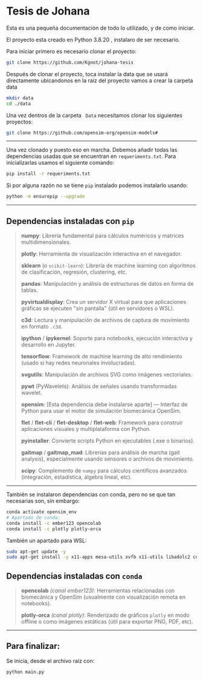 #  Tesis de Johana
Esta es una pequeña documentación de todo lo utilizado, y de como iniciar.

El proyecto esta creado en Python 3.8.20 , instalaro de ser necesario.


Para iniciar primero es necesario clonar el proyecto: 
```Bash
git clone https://github.com/Kgnot/johana-tesis 
```
Después de clonar el proyecto, toca instalar la data que se  usará directamente
ubicandonos en la raiz del proyecto vamos a crear la carpeta data
```Bash
mkdir data
cd ./data
```
Una vez dentros de la carpeta `` Data`` necesitamos clonar los siguientes proyectos: 
```Bash
git clone https://github.com/opensim-org/opensim-models#
```
---
Una vez clonado y puesto eso en marcha. Debemos añadir todas las dependencias usadas que se
encuentran en ``requeriments.txt``. Para inicializarlas usamos el siguiente comando: 
```Bash
pip install -r requeriments.txt
```
Si por alguna razón no se tiene ``pip`` instalado podemos instalarlo usando: 
```Bash
python -m ensurepip --upgrade
```

---
## Dependencias instaladas con `pip`

> **numpy**: Librería fundamental para cálculos numéricos y matrices multidimensionales.
> 
> **plotly**: Herramienta de visualización interactiva en el navegador.
> 
> **sklearn** (o `scikit-learn`): Librería de machine learning con algoritmos de clasificación, regresión, clustering, etc.
> 
> **pandas**: Manipulación y análisis de estructuras de datos en forma de tablas.
> 
> **pyvirtualdisplay**: Crea un servidor X virtual para que aplicaciones gráficas se ejecuten "sin pantalla" (útil en servidores o WSL).
> 
> **c3d**: Lectura y manipulación de archivos de captura de movimiento en formato `.c3d`.
> 
> **ipython** / **ipykernel**: Soporte para notebooks, ejecución interactiva y desarrollo en Jupyter.
> 
> **tensorflow**: Framework de machine learning de alto rendimiento (usado si hay redes neuronales involucradas).
> 
> **svgutils**: Manipulación de archivos SVG como imágenes vectoriales.
> 
> **pywt** (PyWavelets): Análisis de señales usando transformadas wavelet.
> 
> **opensim**: [Esta dependencia debe instalarse aparte] — Interfaz de Python para usar el motor de simulación biomecánica OpenSim.
> 
> **flet** / **flet-cli** / **flet-desktop** / **flet-web**: Framework para construir aplicaciones visuales y multiplataforma con Python.
> 
> **pyinstaller**: Convierte scripts Python en ejecutables (.exe o binarios).
> 
> **gaitmap** / **gaitmap_mad**: Librerías para análisis de marcha (gait analysis), especialmente usando sensores o archivos de movimiento.
> 
> **scipy**: Complemento de `numpy` para cálculos científicos avanzados (integración, estadística, álgebra lineal, etc).

---
También se instalaron dependencias con conda, pero no se que tan necesarias son, sin embargo:
```Bash
conda activate opensim_env
# Apartado de conda: 
conda install -c ember123 opencolab 
conda install -c plotly plotly-orca 
```
También un apartado para WSL: 
```Bash
sudo apt-get update -y
sudo apt-get install -y x11-apps mesa-utils xvfb x11-utils libadolc2 coinor-libipopt-dev
```
## Dependencias instaladas con `conda`

> **opencolab** _(canal ember123)_: Herramientas relacionadas con biomecánica y OpenSim (usualmente con visualización remota en notebooks).
> 
> **plotly-orca** _(canal plotly)_: Renderizado de gráficos `plotly` en modo offline o como imágenes estáticas (útil para exportar PNG, PDF, etc).

---
## Para finalizar: 

Se inicia, desde el archivo raíz con: 
```bash
python main.py
```
